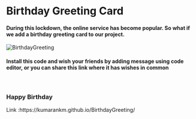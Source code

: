 # Birthday Greeting Card
<p align="center">
<h4>During this lockdown, the online service has become popular. So what if we add a birthday greeting card to our project.</h4>

![BirthdayGreeting](https://user-images.githubusercontent.com/60292723/115341065-7ea05c80-a1c5-11eb-9265-7076e19b421a.gif)

<h4>Install this code and wish your friends by adding message using code editor, or you can share this link where it has wishes in common<h4> <br>
  <h3>Happy Birthday</h3>
Link :https://kumarankm.github.io/BirthdayGreeting/
  </p>
